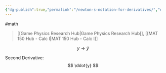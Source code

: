 ```yaml
---
{"dg-publish":true,"permalink":"/newton-s-notation-for-derivatives/","dgHomeLink":true,"dgPassFrontmatter":false,"dgShowLocalGraph":true}
---
```


#math 
> [[Game Physics Research Hub|Game Physics Research Hub]], [[MAT 150 Hub - Calc I|MAT 150 Hub - Calc I]]

$$
y \rightarrow \dot{y}
$$

Second Derivative:
$$
\ddot{y}
$$